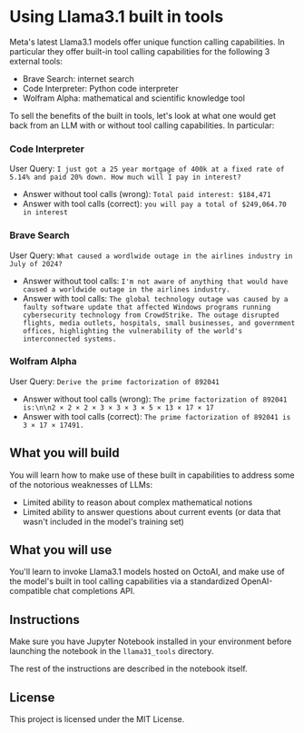 # Using Llama3.1 built in tools
Meta's latest Llama3.1 models offer unique function calling capabilities. In particular they offer built-in tool calling capabilities for the following 3 external tools:
* Brave Search: internet search
* Code Interpreter: Python code interpreter
* Wolfram Alpha: mathematical and scientific knowledge tool

To sell the benefits of the built in tools, let's look at what one would get back from an LLM with or without tool calling capabilities. In particular:

### Code Interpreter
User Query: `I just got a 25 year mortgage of 400k at a fixed rate of 5.14% and paid 20% down. How much will I pay in interest?`
* Answer without tool calls (wrong): `Total paid interest: $184,471`
* Answer with tool calls (correct): `you will pay a total of $249,064.70 in interest`

### Brave Search
User Query: `What caused a wordlwide outage in the airlines industry in July of 2024?`
* Answer without tool calls: `I'm not aware of anything that would have caused a worldwide outage in the airlines industry.`
* Answer with tool calls: `The global technology outage was caused by a faulty software update that affected Windows programs running cybersecurity technology from CrowdStrike. The outage disrupted flights, media outlets, hospitals, small businesses, and government offices, highlighting the vulnerability of the world's interconnected systems.`

### Wolfram Alpha
User Query: `Derive the prime factorization of 892041`
* Answer without tool calls (wrong): `The prime factorization of 892041 is:\n\n2 × 2 × 2 × 3 × 3 × 3 × 5 × 13 × 17 × 17`
* Answer with tool calls (correct): `The prime factorization of 892041 is 3 × 17 × 17491.`

## What you will build
You will learn how to make use of these built in capabilities to address some of the notorious weaknesses of LLMs:
* Limited ability to reason about complex mathematical notions
* Limited ability to answer questions about current events (or data that wasn't included in the model's training set)

## What you will use
You'll learn to invoke Llama3.1 models hosted on OctoAI, and make use of the model's built in tool calling capabilities via a standardized OpenAI-compatible chat completions API.

## Instructions
Make sure you have Jupyter Notebook installed in your environment before launching the notebook in the `llama31_tools` directory.

The rest of the instructions are described in the notebook itself.

## License

This project is licensed under the MIT License.
